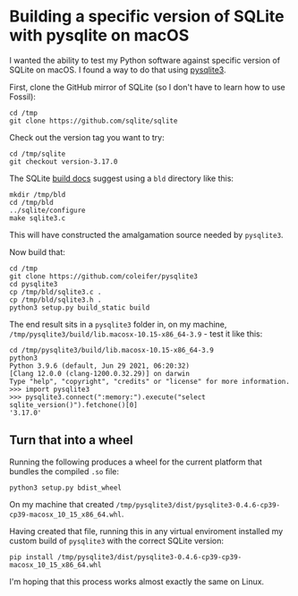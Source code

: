# Building a specific version of SQLite with pysqlite on macOS

I wanted the ability to test my Python software against specific version of SQLite on macOS. I found a way to do that using [pysqlite3](https://github.com/coleifer/pysqlite3).

First, clone the GitHub mirror of SQLite (so I don't have to learn how to use Fossil):

    cd /tmp
    git clone https://github.com/sqlite/sqlite

Check out the version tag you want to try:

    cd /tmp/sqlite
    git checkout version-3.17.0

The SQLite [build docs](https://github.com/sqlite/sqlite/tree/version-3.36.0#compiling-for-unix-like-systems) suggest using a `bld` directory like this:

    mkdir /tmp/bld
    cd /tmp/bld
    ../sqlite/configure
    make sqlite3.c

This will have constructed the amalgamation source needed by `pysqlite3`.

Now build that:

    cd /tmp
    git clone https://github.com/coleifer/pysqlite3
    cd pysqlite3
    cp /tmp/bld/sqlite3.c .
    cp /tmp/bld/sqlite3.h .
    python3 setup.py build_static build

The end result sits in  a `pysqlite3` folder in, on my machine, `/tmp/pysqlite3/build/lib.macosx-10.15-x86_64-3.9` - test it like this:

    cd /tmp/pysqlite3/build/lib.macosx-10.15-x86_64-3.9
    python3
    Python 3.9.6 (default, Jun 29 2021, 06:20:32) 
    [Clang 12.0.0 (clang-1200.0.32.29)] on darwin
    Type "help", "copyright", "credits" or "license" for more information.
    >>> import pysqlite3
    >>> pysqlite3.connect(":memory:").execute("select sqlite_version()").fetchone()[0]
    '3.17.0'

## Turn that into a wheel

Running the following produces a wheel for the current platform that bundles the compiled `.so` file:

    python3 setup.py bdist_wheel

On my machine that created `/tmp/pysqlite3/dist/pysqlite3-0.4.6-cp39-cp39-macosx_10_15_x86_64.whl`.

Having created that file, running this in any virtual enviroment installed my custom build of `pysqlite3` with the correct SQLite version:

    pip install /tmp/pysqlite3/dist/pysqlite3-0.4.6-cp39-cp39-macosx_10_15_x86_64.whl

I'm hoping that this process works almost exactly the same on Linux.
